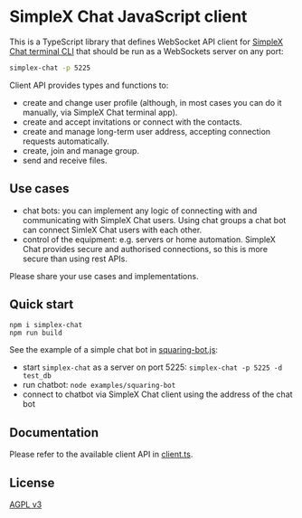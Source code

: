 # SimpleX Chat JavaScript client

This is a TypeScript library that defines WebSocket API client for [SimpleX Chat terminal CLI](https://github.com/simplex-chat/simplex-chat/blob/stable/docs/CLI.md) that should be run as a WebSockets server on any port:

```bash
simplex-chat -p 5225
```

Client API provides types and functions to:

- create and change user profile (although, in most cases you can do it manually, via SimpleX Chat terminal app).
- create and accept invitations or connect with the contacts.
- create and manage long-term user address, accepting connection requests automatically.
- create, join and manage group.
- send and receive files.

## Use cases

- chat bots: you can implement any logic of connecting with and communicating with SimpleX Chat users. Using chat groups a chat bot can connect SimleX Chat users with each other.
- control of the equipment: e.g. servers or home automation. SimpleX Chat provides secure and authorised connections, so this is more secure than using rest APIs.

Please share your use cases and implementations.

## Quick start

```
npm i simplex-chat
npm run build
```

See the example of a simple chat bot in [squaring-bot.js](./examples/squaring-bot.js):

- start `simplex-chat` as a server on port 5225: `simplex-chat -p 5225 -d test_db`
- run chatbot: `node examples/squaring-bot`
- connect to chatbot via SimpleX Chat client using the address of the chat bot

## Documentation

Please refer to the available client API in [client.ts](./src/client.ts).

## License

[AGPL v3](./LICENSE)
